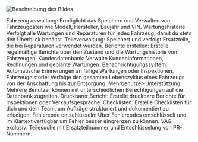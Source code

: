 ![Beschreibung des Bildes](https://lfdev.de/images/Autodatenbankklein.png)


Fahrzeugverwaltung: Ermöglicht das Speichern und Verwalten von Fahrzeugdaten wie Modell, Hersteller, Baujahr und VIN.
Wartungshistorie: Verfolgt alle Wartungen und Reparaturen für jedes Fahrzeug, damit du stets den Überblick behältst.
Teileverwaltung: Speichert und verfolgt Ersatzteile, die bei Reparaturen verwendet wurden.
Berichte erstellen: Erstelle regelmäßige Berichte über den Zustand und die Wartungshistorie von Fahrzeugen.
Kundendatenbank: Verwalte Kundeninformationen, Rechnungen und geplante Wartungen.
Benachrichtigungssystem: Automatische Erinnerungen an fällige Wartungen oder Inspektionen.
Fahrzeughistorie: Verfolge den gesamten Lebenszyklus eines Fahrzeugs von der Anschaffung bis zur Entsorgung.
Mehrbenutzer-Unterstützung: Mehrere Benutzer können mit unterschiedlichen Berechtigungen auf die Datenbank zugreifen.
Druckbarer Bericht: Erstelle druckbare Berichte für Inspektionen oder Verkaufsgespräche.
Checklisten: Erstelle Checklisten für dich und dein Team, um Aufträge strukturiert und dokumentiert zu erledigen.
Fehlercode entschlüsseln: Über Fehlercodes entschlüsselt und im Klartext verfügbar um Fehler besser eingrenzen zu können.
VAG exclusiv: Teilesuche mit Ersatzteilnummer und Entschlüsselung von PR-Nummern.

